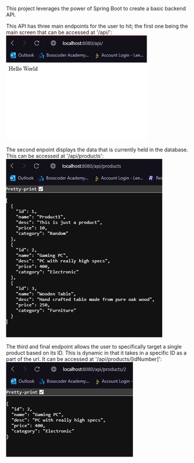 This project leverages the power of Spring Boot to create a basic backend API.

This API has three main endpoints for the user to hit; the first one being the main screen that can be accessed at '/api/':   
![Api Basic Screen image](./images/apiScreen.JPG)

The second enpoint displays the data that is currently held in the database. This can be accessed at '/api/products':  
![Products list](./images/productsScreen.JPG)

The third and final endpoint allows the user to specifically target a single product based on its ID. This is dynamic in that it takes in a specific ID as a part of the url. It can be accessed at '/api/products/[idNumber]':  
![Individual Product](./images/productIDScreen.JPG)

